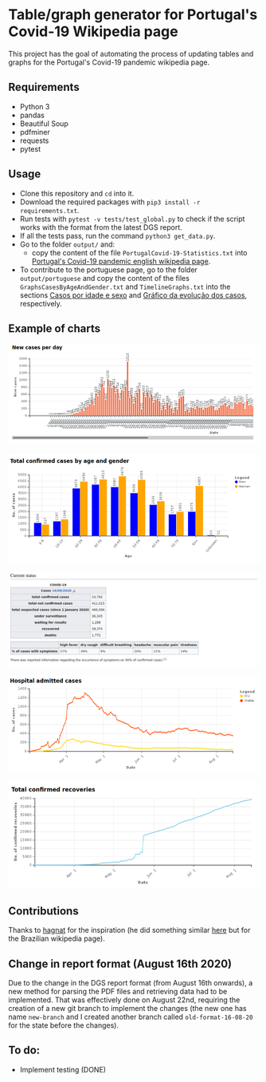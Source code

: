 # Table/graph generator for Portugal's Covid-19 Wikipedia page
This project has the goal of automating the process of updating tables and graphs for the Portugal's Covid-19 pandemic wikipedia page.

## Requirements
- Python 3
- pandas
- Beautiful Soup
- pdfminer
- requests
- pytest

## Usage
- Clone this repository and `cd` into it.
- Download the required packages with `pip3 install -r requirements.txt`.
- Run tests with `pytest -v tests/test_global.py` to check if the script works with the format from the latest DGS report.
- If all the tests pass, run the command `python3 get_data.py`.
- Go to the folder `output/` and:
    - copy the content of the file `PortugalCovid-19-Statistics.txt` into [Portugal's Covid-19 pandemic english wikipedia page](https://en.wikipedia.org/w/index.php?title=COVID-19_pandemic_in_Portugal/Statistics&action=edit).
- To contribute to the portuguese page, go to the folder `output/portuguese` and copy the content of the files `GraphsCasesByAgeAndGender.txt` and `TimelineGraphs.txt` into the sections [Casos por idade e sexo](https://pt.wikipedia.org/w/index.php?title=Pandemia_de_COVID-19_em_Portugal&action=edit&section=27) and [Gráfico da evolução dos casos](https://pt.wikipedia.org/w/index.php?title=Pandemia_de_COVID-19_em_Portugal&action=edit&section=28), respectively.

## Example of charts
![](images/daily_cases.png)

![](images/cases_age_gender.png)

![](images/summary.png)

![](images/hospital_admitted.png)

![](images/total_recoveries.png)

## Contributions
Thanks to [hagnat](https://github.com/hagnat/) for the inspiration (he did something similar [here](https://github.com/hagnat/covid) but for the Brazilian wikipedia page).

## Change in report format (August 16th 2020)
Due to the change in the DGS report format (from August 16th onwards), a new method for parsing the PDF files and retrieving data had to be implemented. That was effectively done on August 22nd, requiring the creation of a new git branch to implement the changes (the new one has name `new-branch` and I created another branch called `old-format-16-08-20` for the state before the changes).

## To do:
- Implement testing (DONE)

